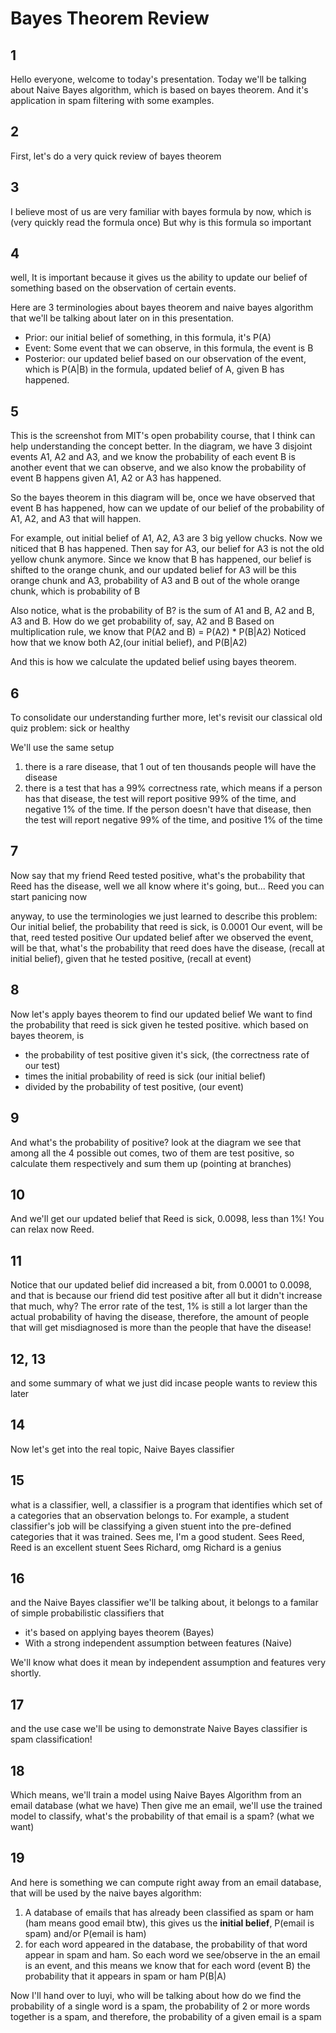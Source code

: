 # Bayes Theorem Review
## 1
Hello everyone, welcome to today's presentation.
Today we'll be talking about Naive Bayes algorithm, which is based on bayes theorem. And it's application in  spam filtering with some examples.

## 2
First, let's do a very quick review of bayes theorem

## 3
I believe most of us are very familiar with bayes formula by now, which is (very quickly read the formula once)
But why is this formula so important

## 4
well, It is important because it gives us the ability to update our belief of something based on the observation of certain events.

Here are 3 terminologies about bayes theorem and naive bayes algorithm that we'll be talking about later on in this presentation.

- Prior: our initial belief of something, in this formula, it's P(A)
- Event: Some event that we can observe, in this formula, the event is B
- Posterior: our updated belief based on our observation of the event, which is P(A|B) in the formula, updated belief of A, given B has happened.

## 5
This is the screenshot from MIT's open probability course, that I think can help understanding the concept better.
In the diagram, we have 3 disjoint events A1, A2 and A3, and we know the probability of each event
B is another event that we can observe, and we also know the probability of event B happens given A1, A2 or A3 has happened.

So the bayes theorem in this diagram will be, once we have observed that event B has happened, how can we update of our belief of the probability of A1, A2, and A3 that will happen.

For example, out initial belief of A1, A2, A3 are 3 big yellow chucks.
Now we niticed that B has happened.
Then say for A3, our belief for A3 is not the old yellow chunk anymore.
Since we know that B has happened, our belief is shifted to the orange chunk, and our updated belief for A3 will be 
this orange chunk and A3, probability of A3 and B
out of the whole orange chunk, which is probability of B

Also notice, what is the probability of B? is the sum of A1 and B, A2 and B, A3 and B.
How do we get probability of, say, A2 and B
Based on multiplication rule, we know that P(A2 and B) = P(A2) * P(B|A2)
Noticed how that we know both A2,(our initial belief), and P(B|A2)

And this is how we calculate the updated belief using bayes theorem.

## 6
To consolidate our understanding further more, let's revisit our classical old quiz problem: sick or healthy

We'll use the same setup
1. there is a rare disease, that 1 out of ten thousands people will have the disease
2. there is a test that has a 99% correctness rate, which means if a person has that disease, the test will report positive 99% of the time, and negative 1% of the time. If the person doesn't have that disease, then the test will report negative 99% of the time, and positive 1% of the time

## 7
Now say that my friend Reed tested positive, what's the probability that Reed has the disease, well we all know where it's going, but... Reed you can start panicing now

anyway, to use the terminologies we just learned to describe this problem:
Our initial belief, the probability that reed is sick, is 0.0001
Our event, will be that, reed tested positive
Our updated belief after we observed the event, will be that, what's the probability that reed does have the disease, (recall at initial belief), given that he tested positive, (recall at event)

## 8
Now let's apply bayes theorem to find our updated belief
We want to find the probability that reed is sick given he tested positive.
which based on bayes theorem, is 
- the probability of test positive given it's sick, (the correctness rate of our test)
- times the initial probability of reed is sick (our initial belief)
- divided by the probability of test positive, (our event)

## 9
And what's the probability of positive? 
look at the diagram we see that among all the 4 possible out comes, two  of them are test positive, so calculate them respectively and sum them up
(pointing at branches)

## 10
And we'll get our updated belief that Reed is sick, 0.0098, less than 1%!
You can relax now Reed.

## 11
Notice that our updated belief did increased a bit, from 0.0001 to 0.0098, and that is because our friend did test positive after all
but it didn't increase that much, why?
The error rate of the test, 1% is still a lot larger than the actual probability of having the disease, therefore, the amount of people that will get misdiagnosed is more than the people that have the disease!

## 12, 13
and some summary of what we just did incase people  wants to review this later

## 14
Now let's get into the real topic, Naive Bayes classifier

## 15
what is a classifier, well, a classifier is a program that identifies which set of a categories that an observation belongs to.
For example, a student classifier's job will be classifying a given stuent into the pre-defined categories that it was trained.
Sees me, I'm a good student.
Sees Reed, Reed is an excellent stuent
Sees Richard, omg Richard is a genius

## 16 
and the Naive Bayes classifier we'll be talking about, it belongs to a familar of simple probabilistic classifiers that 
- it's based on applying bayes theorem (Bayes)
- With a strong independent assumption between features (Naive)

We'll know what does it mean by independent assumption and features very shortly.

## 17
and the use case we'll be using to demonstrate Naive Bayes classifier is spam classification!

## 18
Which means, we'll train a model using Naive Bayes Algorithm from an email database (what we have)
Then give me an email, we'll use the trained model to classify, what's the probability of that email is a spam? (what we want)

## 19
And here is something we can compute right away from an email database, that will be used by the naive bayes algorithm:
1. A database of emails that has already been classified as spam or ham (ham means good email btw), this gives us the **initial belief**, P(email is spam) and/or P(email is ham)
2. for each word appeared in the database, the probability of that word appear in spam and ham.
So each word we see/observe in the an email is an event, and this means we know that for each word (event B) the probability that it appears in spam or ham P(B|A)

Now I'll hand over to luyi, who will be talking about how do we find the probability of a single word is a spam, the probability of 2 or more words together is a spam, and therefore, the probability of a given email is a spam






